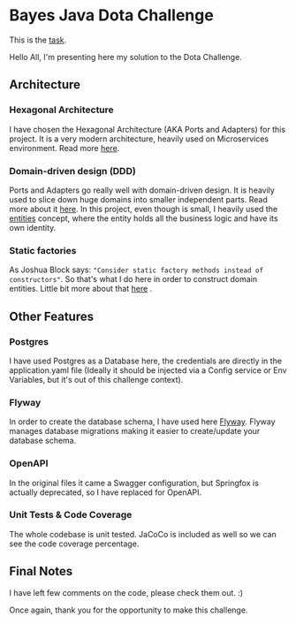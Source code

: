 # Bayes Java Dota Challenge

This is the [task](TASK.md).

Hello All, I'm presenting here my solution to the Dota Challenge.

## Architecture

### Hexagonal Architecture

I have chosen the Hexagonal Architecture (AKA Ports and Adapters) for this project. It is a very modern
architecture, heavily used on Microservices environment. Read
more [here](https://medium.com/idealo-tech-blog/hexagonal-ports-adapters-architecture-e3617bcf00a0).

### Domain-driven design (DDD)

Ports and Adapters go really well with domain-driven design. It is heavily used to slice down huge domains into smaller
independent parts. Read more
about it [here](https://martinfowler.com/bliki/DomainDrivenDesign.html). In this project, even though is small, I
heavily used the [entities](https://blog.jannikwempe.com/domain-driven-design-entities-value-objects) concept, where
the entity holds all the business logic and have its own identity.

### Static factories

As Joshua Block says: `"Consider static factory methods instead of constructors"`. So that's what
I do here in order to construct domain entities. Little bit more about
that [here](https://www.baeldung.com/java-constructors-vs-static-factory-methods#advantages-of-static-factory-methods-over-constructors)
.

## Other Features

### Postgres

I have used Postgres as a Database here, the credentials are directly in the application.yaml file (Ideally it should be
injected via a Config service or Env Variables, but it's out of this challenge context).

### Flyway

In order to create the database schema, I have used here [Flyway](https://flywaydb.org/). Flyway manages database
migrations making
it easier to create/update your database schema.

### OpenAPI

In the original files it came a Swagger configuration, but Springfox is actually deprecated, so I have replaced for
OpenAPI.

### Unit Tests & Code Coverage

The whole codebase is unit tested. JaCoCo is included as well so we can see the code coverage percentage.

## Final Notes

I have left few comments on the code, please check them out. :)

Once again, thank you for the opportunity to make this challenge.